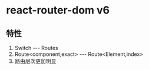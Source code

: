 # react-router-dom v6 

## 特性
1. Switch --- Routes
2. Route<component,exact> --- Route<Element,index>
3. 路由层次更加明显
